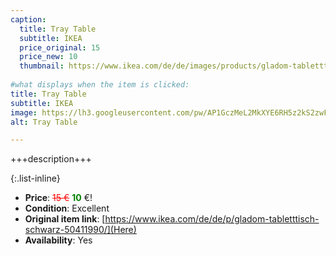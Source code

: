 ```yaml
---
caption:
  title: Tray Table
  subtitle: IKEA
  price_original: 15
  price_new: 10
  thumbnail: https://www.ikea.com/de/de/images/products/gladom-tabletttisch-schwarz__0567223_pe664991_s5.jpg
  
#what displays when the item is clicked:
title: Tray Table
subtitle: IKEA
image: https://lh3.googleusercontent.com/pw/AP1GczMeL2MkXYE6RH5z2kS2zwFOKi_qbUf02ev35iWr4w2hwWZXX9MsrNbO--5scJiLnKG1WXYksCx3Q9lyBu84Tb-mVJwaDPaqCTz7_mE6i5PiJttd4hd1eByCykpUj11zA9vKk5IunrEeZHGaWQN8dRO9PQ=w1220-h1626-s-no-gm?authuser=0
alt: Tray Table

---
```

+++description+++

{:.list-inline} 
- **Price**: <span style="color:red"><del>15 €</del></span> <span style="color:green">**10**</span> €!
- **Condition**: Excellent
- **Original item link**: [https://www.ikea.com/de/de/p/gladom-tabletttisch-schwarz-50411990/](Here)
- **Availability**: Yes
